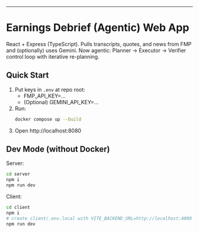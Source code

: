 --------------------------------------------------
# Earnings Debrief (Agentic) Web App

React + Express (TypeScript). Pulls transcripts, quotes, and news from FMP and (optionally) uses Gemini.
Now agentic: Planner → Executor → Verifier control loop with iterative re-planning.

## Quick Start
1) Put keys in `.env` at repo root:
   - FMP_API_KEY=...
   - (Optional) GEMINI_API_KEY=...
2) Run:
   ```bash
   docker compose up --build
   ```
3) Open http://localhost:8080

## Dev Mode (without Docker)
Server:
```bash
cd server
npm i
npm run dev
```
Client:
```bash
cd client
npm i
# create client/.env.local with VITE_BACKEND_URL=http://localhost:4000
npm run dev
```


